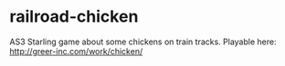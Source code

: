 railroad-chicken
================

AS3 Starling game about some chickens on train tracks. Playable here: http://greer-inc.com/work/chicken/
